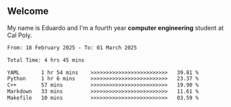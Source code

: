 ## Welcome

 My name is Eduardo and I'm a fourth year **computer engineering** student at Cal Poly.

<!--START_SECTION:waka-->

```txt
From: 18 February 2025 - To: 01 March 2025

Total Time: 4 hrs 45 mins

YAML       1 hr 54 mins    >>>>>>>>>>>>>>>>>>>>>>>>>   39.81 %
Python     1 hr 6 mins     >>>>>>>>>>>>>>>>>>>>>>>>>   23.37 %
C++        57 mins         >>>>>>>>>>>>>>>>>>>>>>>>>   19.90 %
Markdown   33 mins         >>>>>>>>>>>>>>>>>>>>>>>>>   11.61 %
Makefile   10 mins         >>>>>>>>>>>>>>>>>>>>>>>>>   03.59 %
```

<!--END_SECTION:waka-->

<!--
**lalog12/lalog12** is a ✨ _special_ ✨ repository because its `README.md` (this file) appears on your GitHub profile.

Here are some ideas to get you started:

- 🔭 I’m currently working on ...
- 🌱 I’m currently learning ...
- 👯 I’m looking to collaborate on ...
- 🤔 I’m looking for help with ...
- 💬 Ask me about ...
- 📫 How to reach me: ...
- 😄 Pronouns: ...
- ⚡ Fun fact: ...
-->
